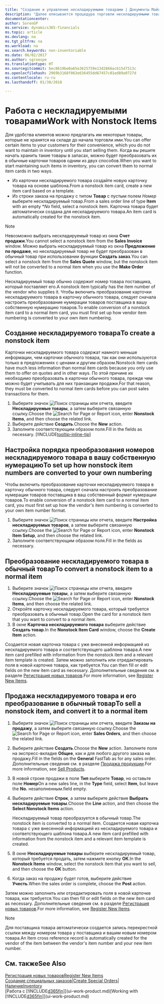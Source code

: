 ```yaml
---
title: "Создание и управление нескладируемыми товарами | Документы Майкрософт"
description: "Далее описывается процедура торговли нескладируемыми товарами или товарами, которые не обрабатываются в запасах."
documentationcenter: 
author: SorenGP
ms.service: dynamics365-financials
ms.topic: article
ms.devlang: na
ms.tgt_pltfrm: na
ms.workload: na
ms.search.keywords: non-inventoriable
ms.date: 06/02/2017
ms.author: sgroespe
ms.translationtype: HT
ms.sourcegitcommit: bec0619be0a65e3625759e13d2866ac615d7513c
ms.openlocfilehash: 2969b3168f063e636455dd67457c01ed89a0727d
ms.contentlocale: ru-ru
ms.lasthandoff: 01/30/2018

---
```

# <a name="work-with-nonstock-items"></a><span data-ttu-id="36ef3-103">Работа с нескладируемыми товарами</span><span class="sxs-lookup"><span data-stu-id="36ef3-103">Work with Nonstock Items</span></span>
<span data-ttu-id="36ef3-104">Для удобства клиентов можно предлагать им некоторые товары, которые не хранятся на складе до начала торговли ими.</span><span class="sxs-lookup"><span data-stu-id="36ef3-104">You can offer certain items to your customers for their convenience, which you do not want to maintain in inventory until you start selling them.</span></span> <span data-ttu-id="36ef3-105">Когда вы решите начать хранить такие товары в запасах, можно будет преобразовать их в обычные карточки товаров одним из двух способов.</span><span class="sxs-lookup"><span data-stu-id="36ef3-105">When you want to start maintaining such items in inventory, you can convert them to normal item cards in two ways.</span></span>

* <span data-ttu-id="36ef3-106">Из карточки нескладируемого товара создайте новую карточку товара на основе шаблона.</span><span class="sxs-lookup"><span data-stu-id="36ef3-106">From a nonstock item card, create a new item card based on a template.</span></span>
* <span data-ttu-id="36ef3-107">Из строки заказа на продажу с типом **Товар** с пустым полем *Номер* выберите нескладируемый товар.</span><span class="sxs-lookup"><span data-stu-id="36ef3-107">From a sales order line of type **Item** with an empty \**No* field, select a nonstock item.</span></span> <span data-ttu-id="36ef3-108">Карточка товара будет автоматически создана для нескладируемого товара.</span><span class="sxs-lookup"><span data-stu-id="36ef3-108">An item card is automatically created for the nonstock item.</span></span>

> [!NOTE]  
>   <span data-ttu-id="36ef3-109">Невозможно выбрать нескладируемый товар из окна **Счет продажи**.</span><span class="sxs-lookup"><span data-stu-id="36ef3-109">You cannot select a nonstock item from the **Sales Invoice** window.</span></span> <span data-ttu-id="36ef3-110">Можно выбрать нескладируемый товар из окна **Предложение по продаже**, но нескладируемый товар не будет преобразован в обычный товар при использовании функции **Создать заказ**.</span><span class="sxs-lookup"><span data-stu-id="36ef3-110">You can select a nonstock item from the **Sales Quote** window, but the nonstock item will not be converted to a normal item when you use the **Make Order** function.</span></span>

<span data-ttu-id="36ef3-111">Нескладируемый товар обычно содержит номер товара поставщика, который поставляет его.</span><span class="sxs-lookup"><span data-stu-id="36ef3-111">A nonstock item typically has the item number of the vendor who supplies it.</span></span> <span data-ttu-id="36ef3-112">Чтобы включить преобразование карточки нескладируемого товара в карточку обычного товара, следует сначала настроить преобразование нумерации товаров поставщика в вашу собственную нумерацию товаров.</span><span class="sxs-lookup"><span data-stu-id="36ef3-112">To enable conversion of a nonstock item card to a normal item card, you must first set up how vendor item numbering is converted to your own item numbering.</span></span>   

## <a name="to-create-a-nonstock-item"></a><span data-ttu-id="36ef3-113">Создание нескладируемого товара</span><span class="sxs-lookup"><span data-stu-id="36ef3-113">To create a nonstock item</span></span>
<span data-ttu-id="36ef3-114">Карточки нескладируемого товара содержат намного меньше информации, чем карточки обычного товара, так как они используются только в предложениях с ценами и другим образом.</span><span class="sxs-lookup"><span data-stu-id="36ef3-114">Nonstock item cards have much less information than normal item cards because you only use them to offer on quotes and in other ways.</span></span> <span data-ttu-id="36ef3-115">По этой причине их необходимо преобразовать в карточки обычного товара, прежде чем можно будет учитывать для них транзакции продажи.</span><span class="sxs-lookup"><span data-stu-id="36ef3-115">For that reason, they must be converted to normal item cards before you can post sales transactions for them.</span></span>

1. <span data-ttu-id="36ef3-116">Выберите значок ![Поиск страницы или отчета](media/ui-search/search_small.png "Значок поиска страницы или отчета"), введите **Нескладируемые товары**, а затем выберите связанную ссылку.</span><span class="sxs-lookup"><span data-stu-id="36ef3-116">Choose the ![Search for Page or Report](media/ui-search/search_small.png "Search for Page or Report icon") icon, enter **Nonstock Items**, and then choose the related link.</span></span>
2. <span data-ttu-id="36ef3-117">Выберите действие **Создать**.</span><span class="sxs-lookup"><span data-stu-id="36ef3-117">Choose the **New** action.</span></span>
3. <span data-ttu-id="36ef3-118">Заполните соответствующим образом поля.</span><span class="sxs-lookup"><span data-stu-id="36ef3-118">Fill in the fields as necessary.</span></span> [!INCLUDE[tooltip-inline-tip](includes/tooltip-inline-tip_md.md)]

## <a name="to-set-up-how-nonstock-item-numbers-are-converted-to-your-own-numbering"></a><span data-ttu-id="36ef3-119">Настройка порядка преобразования номеров нескладируемого товара в вашу собственную нумерацию</span><span class="sxs-lookup"><span data-stu-id="36ef3-119">To set up how nonstock item numbers are converted to your own numbering</span></span>
<span data-ttu-id="36ef3-120">Чтобы включить преобразование карточки нескладируемого товара в карточку обычного товара, следует сначала настроить преобразование нумерации товаров поставщика в ваш собственный формат нумерации товаров.</span><span class="sxs-lookup"><span data-stu-id="36ef3-120">To enable conversion of a nonstock item card to a normal item card, you must first set up how the vendor's item numbering is converted to your own item number format.</span></span>

1. <span data-ttu-id="36ef3-121">Выберите значок ![Поиск страницы или отчета](media/ui-search/search_small.png "Значок поиска страницы или отчета"), введите **Настройка нескладируемых товаров**, а затем выберите связанную ссылку.</span><span class="sxs-lookup"><span data-stu-id="36ef3-121">Choose the ![Search for Page or Report](media/ui-search/search_small.png "Search for Page or Report icon") icon, enter **Nonstock Item Setup**, and then choose the related link.</span></span>
2. <span data-ttu-id="36ef3-122">Заполните соответствующим образом поля.</span><span class="sxs-lookup"><span data-stu-id="36ef3-122">Fill in the fields as necessary.</span></span>

## <a name="to-convert-a-nonstock-item-to-a-normal-item"></a><span data-ttu-id="36ef3-123">Преобразование нескладируемого товара в обычный товар</span><span class="sxs-lookup"><span data-stu-id="36ef3-123">To convert a nonstock item to a normal item</span></span>
1. <span data-ttu-id="36ef3-124">Выберите значок ![Поиск страницы или отчета](media/ui-search/search_small.png "Значок поиска страницы или отчета"), введите **Нескладируемые товары**, а затем выберите связанную ссылку.</span><span class="sxs-lookup"><span data-stu-id="36ef3-124">Choose the ![Search for Page or Report](media/ui-search/search_small.png "Search for Page or Report icon") icon, enter **Nonstock Items**, and then choose the related link.</span></span>
2. <span data-ttu-id="36ef3-125">Откройте карточку нескладируемого товара, который требуется преобразовать в обычный товар.</span><span class="sxs-lookup"><span data-stu-id="36ef3-125">Open the card for a nonstock item that you want to convert to a normal item.</span></span>
3. <span data-ttu-id="36ef3-126">В окне **Карточка нескладируемого товара** выберите действие **Создать товар**.</span><span class="sxs-lookup"><span data-stu-id="36ef3-126">In the **Nonstock Item Card** window, choose the **Create Item** action.</span></span>

<span data-ttu-id="36ef3-127">Создается новая карточка товара с уже внесенной информацией из нескладируемого товара и соответствующего шаблона товара.</span><span class="sxs-lookup"><span data-stu-id="36ef3-127">A new item card prefilled with information from the nonstock item and a relevant item template is created.</span></span> <span data-ttu-id="36ef3-128">Затем можно заполнить или отредактировать поля в новой карточке товара, как требуется.</span><span class="sxs-lookup"><span data-stu-id="36ef3-128">You can then fill or edit fields on the new item card as necessary.</span></span> <span data-ttu-id="36ef3-129">Дополнительные сведения см. в разделе [Регистрация новых товаров](inventory-how-register-new-items.md).</span><span class="sxs-lookup"><span data-stu-id="36ef3-129">For more information, see [Register New Items](inventory-how-register-new-items.md).</span></span>

## <a name="to-sell-a-nonstock-item-and-convert-it-to-a-normal-item"></a><span data-ttu-id="36ef3-130">Продажа нескладируемого товара и его преобразование в обычный товар</span><span class="sxs-lookup"><span data-stu-id="36ef3-130">To sell a nonstock item, and convert it to a normal item</span></span>
1. <span data-ttu-id="36ef3-131">Выберите значок ![Поиск страницы или отчета](media/ui-search/search_small.png "Значок поиска страницы или отчета"), введите **Заказы на продажу**, а затем выберите связанную ссылку.</span><span class="sxs-lookup"><span data-stu-id="36ef3-131">Choose the ![Search for Page or Report](media/ui-search/search_small.png "Search for Page or Report icon") icon, enter **Sales Orders**, and then choose the related link.</span></span>
2. <span data-ttu-id="36ef3-132">Выберите действие **Создать**.</span><span class="sxs-lookup"><span data-stu-id="36ef3-132">Choose the **New** action.</span></span> <span data-ttu-id="36ef3-133">Заполните поля на экспресс-вкладке **Общее**, как и для любого другого заказа на продажу.</span><span class="sxs-lookup"><span data-stu-id="36ef3-133">Fill in the fields on the **General** FastTab as for any sales order.</span></span> <span data-ttu-id="36ef3-134">Дополнительные сведения см. в разделе [Продажа продукции](sales-how-sell-products.md).</span><span class="sxs-lookup"><span data-stu-id="36ef3-134">For more information, see [Sell Products](sales-how-sell-products.md).</span></span>
3. <span data-ttu-id="36ef3-135">В новой строке продажи в поле **Тип** выберите **Товар**, но оставьте поле **Номер**</span><span class="sxs-lookup"><span data-stu-id="36ef3-135">On a new sales line, in the **Type** field, select **Item**, but leave the **No.**</span></span> <span data-ttu-id="36ef3-136">незаполненным.</span><span class="sxs-lookup"><span data-stu-id="36ef3-136">field empty.</span></span>
4. <span data-ttu-id="36ef3-137">Выберите действие **Строк**, а затем выберите действие **Выбрать нескладируемые товары**.</span><span class="sxs-lookup"><span data-stu-id="36ef3-137">Choose the **Line** action, and then choose the **Select Nonstock Items** action.</span></span>

    <span data-ttu-id="36ef3-138">Нескладируемый товар преобразуется в обычный товар.</span><span class="sxs-lookup"><span data-stu-id="36ef3-138">The nonstock item is converted to a normal item.</span></span> <span data-ttu-id="36ef3-139">Создается новая карточка товара с уже внесенной информацией из нескладируемого товара и соответствующего шаблона товара.</span><span class="sxs-lookup"><span data-stu-id="36ef3-139">A new item card prefilled with information from the nonstock item and a relevant item template is created.</span></span>
5. <span data-ttu-id="36ef3-140">В окне **Нескладируемые товары** выберите нескладируемый товар, который требуется продать, затем нажмите кнопку **ОК**.</span><span class="sxs-lookup"><span data-stu-id="36ef3-140">In the **Nonstock Items** window, select the nonstock item that you want to sell, and then choose the **OK** button.</span></span>
6. <span data-ttu-id="36ef3-141">Когда заказ на продажу будет готов, выберите действие **Учесть**.</span><span class="sxs-lookup"><span data-stu-id="36ef3-141">When the sales order is complete, choose the **Post** action.</span></span>

<span data-ttu-id="36ef3-142">Затем можно заполнить или отредактировать поля в новой карточке товара, как требуется.</span><span class="sxs-lookup"><span data-stu-id="36ef3-142">You can then fill or edit fields on the new item card as necessary.</span></span> <span data-ttu-id="36ef3-143">Дополнительные сведения см. в разделе [Регистрация новых товаров](inventory-how-register-new-items.md).</span><span class="sxs-lookup"><span data-stu-id="36ef3-143">For more information, see [Register New Items](inventory-how-register-new-items.md).</span></span>

> [!NOTE]  
>   <span data-ttu-id="36ef3-144">Для поставщика товара автоматически создается запись перекрестной ссылки между номером товара у поставщика и вашим новым номером товара.</span><span class="sxs-lookup"><span data-stu-id="36ef3-144">An Item cross reference record is automatically created for the vendor of the item between the vendor's item number and your new item number.</span></span>

## <a name="see-also"></a><span data-ttu-id="36ef3-145">См. также</span><span class="sxs-lookup"><span data-stu-id="36ef3-145">See Also</span></span>
[<span data-ttu-id="36ef3-146">Регистрация новых товаров</span><span class="sxs-lookup"><span data-stu-id="36ef3-146">Register New Items</span></span>](inventory-how-register-new-items.md)  
<span data-ttu-id="36ef3-147">[Создание специальных заказов](sales-how-to-create-special-orders.md)|</span><span class="sxs-lookup"><span data-stu-id="36ef3-147">[Create Special Orders](sales-how-to-create-special-orders.md)|</span></span>  
[<span data-ttu-id="36ef3-148">Наличие</span><span class="sxs-lookup"><span data-stu-id="36ef3-148">Inventory</span></span>](inventory-manage-inventory.md)  
<span data-ttu-id="36ef3-149">[Работа с [!INCLUDE[d365fin](includes/d365fin_md.md)]](ui-work-product.md)</span><span class="sxs-lookup"><span data-stu-id="36ef3-149">[Working with [!INCLUDE[d365fin](includes/d365fin_md.md)]](ui-work-product.md)</span></span>

